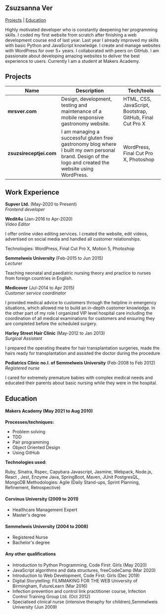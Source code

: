 ## Zsuzsanna Ver

[Projects](#projects) | [Education](#education)


Highly motivated developer who is constantly deepening her programming skills. I coded my first website from scratch after finishing a web development course end of last year. Last year I already improved my skills with basic Python and JavaScript knowledge. I create and manage websites with WordPress for over 5+ years. I collaborated with peers on GitHub. I am passionate about developing amazing websites to deliver the best experience to users. Currently I am a student at Makers Academy.

## Projects

| Name                         | Description       | Tech/tools        |
| ---------------------------- | ----------------- | ----------------- |
| **mrsver.com**               | Design, development, testing and maintenance of a mobile responsive gastronomy website. | HTML, CSS, JavaScript, Bootstrap, GitHub, Final Cut Pro X              |
| **zsuzsireceptjei.com**            | I am managing a successful gluten free gastronomy blog where I built my own personal brand. Design of the logo and created the website using WordPress. | WordPress, Final Cut Pro X, Photoshop |

## Work Experience

**Supver Ltd.** (May-2020 to Present)  
_Frontend developer_

**Wedit4u** (Jan-2016 to Apr-2020)  
_Video Editor_

I offer online video editing services. I created the website, edit videos, advertised on social media and handled all customer relationships.

Technologies: WordPress, Final Cut Pro X, Motion 5, Photoshop

**Semmelweis University** (Feb-2015 to Jun 2015)  
_Lecturer_

Teaching neonatal and paediatric nursing theory and practice to nurses from foreign countries in English.

**Medicover** (Jul-2014 to Apr 2015)  
_Customer service coordinator_

I provided medical advice to customers through the helpline in emergency situations, which allowed me to build an in-depth customer knowledge. In the other part of my role I organized VIP level hospital care including the coordination of all medical examinations for customers and ensuring they are completed before the scheduled surgery.

**Harley Street Hair Clinic** (May-2012 to Jan 2013)  
_Surgical Assistant_

I prepared the operating theatre for hair transplantation surgeries, made the hairs ready for transplantation and assisted the doctor during the procedure

**Pediatrics Clinic no.I. of Semmelweis University** (Feb-2008 to Feb 2012)  
_Registered nurse_

I cared for extremely premature babies with complex medical needs and educated their parents about basic nursing while they were in the hospital.


## Education

#### Makers Academy (May 2021 to Aug 2010)

**Processes/techniques:**

- Problem solving
- TDD
- Pair programming
- Object Oriented Design
- Using GitHub

**Technologies used:**

Ruby, Sinatra, Rspec, Capybara
Javascript, Jasmine, Webpack, Node.js, React , Jest, Enzyme
Java, SpringBoot, Maven, JUnit
PostgresQL, MongoDB
Methodologies: Agile (Daily Stand-ups, Sprint Planning, Refinement, Retrospective)

#### Corvinus University (2009 to 2011)

- Healthcare Management Expert
- Master's degree

#### Semmelweis University (2004 to 2008)

- Registered Nurse
- Bachelor's degree

#### Any other qualifications

- Introduction to Python Programming, Code First: Girls (May 2020)
- JavaScript algorithms and data structures, freeCodeCamp (Mar 2020)
- Introduction to Web Development, Code First: Girls (Dec 2019)
- Digital Storytelling: FILMMAKING FOR THE WEB University of Birmingham, FutureLearn (Mar 2016)
- Infection prevention and control link practitioner course, Infection Control Training Group Ltd. (Oct 2012)
- Specialised clinical nurse (intensive theraphy for children),Semmelweis University (Jun 2009)
